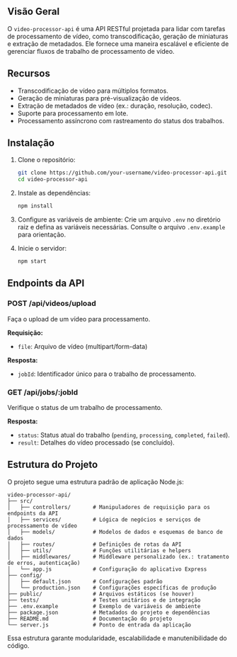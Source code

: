 ## Visão Geral

O `video-processor-api` é uma API RESTful projetada para lidar com tarefas de processamento de vídeo, como transcodificação, geração de miniaturas e extração de metadados. Ele fornece uma maneira escalável e eficiente de gerenciar fluxos de trabalho de processamento de vídeo.

## Recursos

- Transcodificação de vídeo para múltiplos formatos.
- Geração de miniaturas para pré-visualização de vídeos.
- Extração de metadados de vídeo (ex.: duração, resolução, codec).
- Suporte para processamento em lote.
- Processamento assíncrono com rastreamento do status dos trabalhos.

## Instalação

1. Clone o repositório:
    ```bash
    git clone https://github.com/your-username/video-processor-api.git
    cd video-processor-api
    ```

2. Instale as dependências:
    ```bash
    npm install
    ```

3. Configure as variáveis de ambiente:
    Crie um arquivo `.env` no diretório raiz e defina as variáveis necessárias. Consulte o arquivo `.env.example` para orientação.

4. Inicie o servidor:
    ```bash
    npm start
    ```

## Endpoints da API

### POST /api/videos/upload
Faça o upload de um vídeo para processamento.

**Requisição:**
- `file`: Arquivo de vídeo (multipart/form-data)

**Resposta:**
- `jobId`: Identificador único para o trabalho de processamento.

### GET /api/jobs/:jobId
Verifique o status de um trabalho de processamento.

**Resposta:**
- `status`: Status atual do trabalho (`pending`, `processing`, `completed`, `failed`).
- `result`: Detalhes do vídeo processado (se concluído).

## Estrutura do Projeto

O projeto segue uma estrutura padrão de aplicação Node.js:

```
video-processor-api/
├── src/
│   ├── controllers/       # Manipuladores de requisição para os endpoints da API
│   ├── services/          # Lógica de negócios e serviços de processamento de vídeo
│   ├── models/            # Modelos de dados e esquemas de banco de dados
│   ├── routes/            # Definições de rotas da API
│   ├── utils/             # Funções utilitárias e helpers
│   ├── middlewares/       # Middleware personalizado (ex.: tratamento de erros, autenticação)
│   └── app.js             # Configuração do aplicativo Express
├── config/
│   ├── default.json       # Configurações padrão
│   └── production.json    # Configurações específicas de produção
├── public/                # Arquivos estáticos (se houver)
├── tests/                 # Testes unitários e de integração
├── .env.example           # Exemplo de variáveis de ambiente
├── package.json           # Metadados do projeto e dependências
├── README.md              # Documentação do projeto
└── server.js              # Ponto de entrada da aplicação
```

Essa estrutura garante modularidade, escalabilidade e manutenibilidade do código.